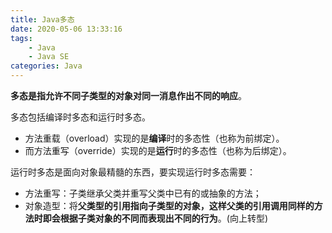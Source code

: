 ```yaml
---
title: Java多态
date: 2020-05-06 13:33:16
tags: 
    - Java
    - Java SE
categories: Java
---
```

**多态是指允许不同子类型的对象对同一消息作出不同的响应**。

多态包括编译时多态和运行时多态。

- 方法重载（overload）实现的是**编译**时的多态性（也称为前绑定）。
- 而方法重写（override）实现的是**运行**时的多态性（也称为后绑定）。

运行时多态是面向对象最精髓的东西，要实现运行时多态需要：

- 方法重写：子类继承父类并重写父类中已有的或抽象的方法；
- 对象造型：将**父类型的引用指向子类型的对象，这样父类的引用调用同样的方法时即会根据子类对象的不同而表现出不同的行为**。(向上转型)

